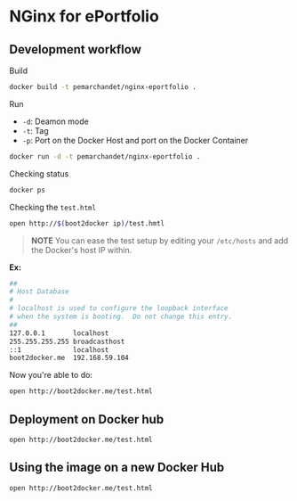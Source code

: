 # NGinx for ePortfolio
## Development workflow
Build
```bash
docker build -t pemarchandet/nginx-eportfolio .
```
Run
- `-d`: Deamon mode
- `-t`: Tag
- `-p`: Port on the Docker Host and port on the Docker Container
```bash
docker run -d -t pemarchandet/nginx-eportfolio .
```
Checking status
```bash
docker ps
```
Checking the `test.html`
```bash
open http://$(boot2docker ip)/test.hmtl
```

> **NOTE**
  You can ease the test setup by editing your `/etc/hosts` and add the
  Docker's host IP within.

  **Ex:**
  ```bash
  ##
  # Host Database
  #
  # localhost is used to configure the loopback interface
  # when the system is booting.  Do not change this entry.
  ##
  127.0.0.1       localhost
  255.255.255.255 broadcasthost
  ::1             localhost
  boot2docker.me  192.168.59.104
  ```
  Now you're able to do:
  ```bash
  open http://boot2docker.me/test.html
  ```
## Deployment on Docker hub
```bash
open http://boot2docker.me/test.html
```

## Using the image on a new Docker Hub
```bash
open http://boot2docker.me/test.html
```
